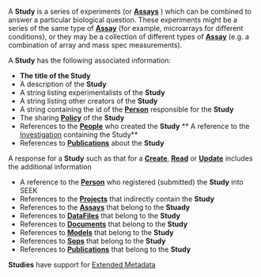 <a name="studies"></a>A **Study** is a series of experiments (or <a href="#assays">**Assays**</a> ) which can be combined to answer a particular biological question. These experiments might be a series of the same type of <a href="#assays">**Assay**</a> (for example, microarrays for different conditions), or they may be a collection of different types of <a href="#assays">**Assay**</a> (e.g. a combination of array and mass spec measurements).

A **Study** has the following associated information:

* **The title of the Study**
* A description of the **Study**
* A string listing experimentalists of the **Study**
* A string listing other creators of the **Study**
* A string containing the id of the <a href="#people">**Person**</a> responsible for the **Study**
* The sharing <a href="#Policy">**Policy**</a> of the **Study**
* References to the <a href="#people">**People**</a> who created the **Study**
** A reference to the <a href="#investigations">Investigation</a> containing the Study**
* References to <a href="#publications">**Publications**</a> about the **Study**

A response for a **Study** such as that for a <a href="#create">**Create**</a>, <a href="#read">**Read**</a> or <a href="#update">**Update**</a> includes the additional information

* A reference to the <a href="#people">**Person**</a> who registered (submitted) the **Study** into SEEK
* References to the <a href="#projects">**Projects**</a> that indirectly contain the **Study**
* References to the <a href="#assays">**Assays**</a> that belong to the **Stuady**
* References to <a href="#dataFiles">**DataFiles**</a> that belong to the **Study**
* References to <a href="#documents">**Documents**</a> that belong to the **Study**
* References to <a href="#models">**Models**</a> that belong to the **Study**
* References to <a href="#sops">**Sops**</a> that belong to the **Study**
* References to <a href="#publications">**Publications**</a> that belong to the **Study**

**Studies** have support for [Extended Metadata](/api#section/Extended-Metadata)



